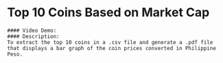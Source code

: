# Top 10 Coins Based on Market Cap
    #### Video Demo:
    #### Description:
    To extract the top 10 coins in a .csv file and generate a .pdf file that displays a bar graph of the coin prices converted in Philippine Peso.
